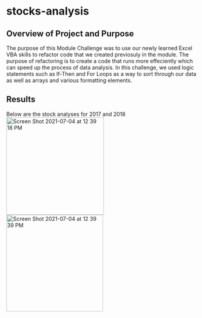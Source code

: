 # stocks-analysis

## Overview of Project and Purpose
The purpose of this Module Challenge was to use our newly learned Excel VBA skills to refactor code that we created previosuly in the module. The purpose of refactoring is to create a code that runs more effeciently which can speed up the process of data analysis. In this challenge, we used logic statements such as If-Then and For Loops as a way to sort through our data as well as arrays and various formatting elements. 

## Results
Below are the stock analyses for 2017 and 2018 
<img width="257" alt="Screen Shot 2021-07-04 at 12 39 18 PM" src="https://user-images.githubusercontent.com/48080598/124394434-12fa6580-dcc5-11eb-8b8e-eee9a6d2257a.png">
<img width="255" alt="Screen Shot 2021-07-04 at 12 39 39 PM" src="https://user-images.githubusercontent.com/48080598/124394438-155cbf80-dcc5-11eb-8a5e-b51996639d59.png">



